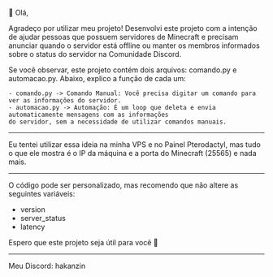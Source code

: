 👋 Olá,

Agradeço por utilizar meu projeto! Desenvolvi este projeto com a intenção de ajudar pessoas que possuem 
servidores de Minecraft e precisam anunciar quando o servidor está offline ou manter os membros informados 
sobre o status do servidor na Comunidade Discord.

Se você observar, este projeto contém dois arquivos: comando.py e automacao.py. Abaixo, explico a função
de cada um:

    - comando.py -> Comando Manual: Você precisa digitar um comando para ver as informações do servidor.
    - automacao.py -> Automação: É um loop que deleta e envia automaticamente mensagens com as informações 
    do servidor, sem a necessidade de utilizar comandos manuais.

------------------------------------------------------------------------------------------------------------

  Eu tentei utilizar essa ideia na minha VPS e no Painel Pterodactyl, mas tudo o que ele mostra é o IP da 
  máquina e a porta do Minecraft (25565) e nada mais.

------------------------------------------------------------------------------------------------------------

O código pode ser personalizado, mas recomendo que não altere as seguintes variáveis:
 - version
 - server_status
 - latency

  Espero que este projeto seja útil para você 🤝

------------------------------------------------------------------------------------------------------------

Meu Discord: hakanzin